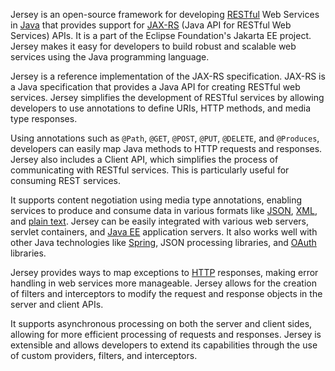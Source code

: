 Jersey is an open-source framework for developing [RESTful](../web/restapis.md) Web Services in [Java](../programming/java.md) that provides support for [JAX-RS](../misc/jaxrs.md) (Java API for RESTful Web Services) APIs. It is a part of the Eclipse Foundation's Jakarta EE project. Jersey makes it easy for developers to build robust and scalable web services using the Java programming language.

Jersey is a reference implementation of the JAX-RS specification. JAX-RS is a Java specification that provides a Java API for creating RESTful web services. Jersey simplifies the development of RESTful services by allowing developers to use annotations to define URIs, HTTP methods, and media type responses.

Using annotations such as `@Path`, `@GET`, `@POST`, `@PUT`, `@DELETE`, and `@Produces`, developers can easily map Java methods to HTTP requests and responses. Jersey also includes a Client API, which simplifies the process of communicating with RESTful services. This is particularly useful for consuming REST services.

It supports content negotiation using media type annotations, enabling services to produce and consume data in various formats like [JSON](../misc/json.md), [XML](../programming/xml.md), and [plain text](../security/clear.md). Jersey can be easily integrated with various web servers, servlet containers, and [Java EE](../misc/jee.md) application servers. It also works well with other Java technologies like [Spring](../frameworks/spring.md), JSON processing libraries, and [OAuth](../misc/oauth.md) libraries.

Jersey provides ways to map exceptions to [HTTP](../web/http.md) responses, making error handling in web services more manageable. Jersey allows for the creation of filters and interceptors to modify the request and response objects in the server and client APIs.

It supports asynchronous processing on both the server and client sides, allowing for more efficient processing of requests and responses. Jersey is extensible and allows developers to extend its capabilities through the use of custom providers, filters, and interceptors.